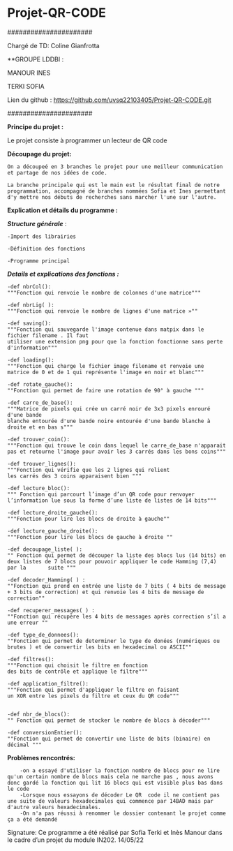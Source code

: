 # Projet-QR-CODE
######################

Chargé de TD: Coline Gianfrotta


**GROUPE LDDBI :

MANOUR INES 


TERKI SOFIA 

Lien du github : https://github.com/uvsq22103405/Projet-QR-CODE.git

######################

**Principe du projet :** 

   Le projet consiste à programmer un lecteur de QR code 
   
   
**Découpage du projet:**
	
	On a découpeé en 3 branches le projet pour une meilleur communication et partage de nos idées de code. 
	
	La branche principale qui est le main est le résultat final de notre programmation, accompagné de branches nommées Sofia et Ines permettant d'y mettre nos débuts de recherches sans marcher l'une sur l'autre. 


**Explication et détails du programme :**


***Structure générale*** : 

	-Import des librairies 
	
	-Définition des fonctions 
	
	-Programme principal

***Details et explications des fonctions :***

	-def nbrCol():
	"""Fonction qui renvoie le nombre de colonnes d'une matrice"""

	-def nbrLig( ):
	"""Fonction qui renvoie le nombre de lignes d'une matrice »""

	-def saving():
	"""Fonction qui sauvegarde l'image contenue dans matpix dans le fichier filename . Il faut 
    utiliser une extension png pour que la fonction fonctionne sans perte d'information"""

	-def loading():
	"""Fonction qui charge le fichier image filename et renvoie une 
    matrice de 0 et de 1 qui représente l'image en noir et blanc"""

	-def rotate_gauche():
	""Fonction qui permet de faire une rotation de 90° à gauche """

	-def carre_de_base():
	"""Matrice de pixels qui crée un carré noir de 3x3 pixels enrouré d'une bande 
    blanche entourée d'une bande noire entourée d'une bande blanche à droite et en bas s"""

	-def trouver_coin():
	"""Fonction qui trouve le coin dans lequel le carre_de_base n'apparait 
    pas et retourne l'image pour avoir les 3 carrés dans les bons coins"""

	-def trouver_lignes():
	"""Fonction qui vérifie que les 2 lignes qui relient
    les carrés des 3 coins apparaisent bien """

	-def lecture_bloc():  
	""" Fonction qui parcourt l’image d’un QR code pour renvoyer 
    l’information lue sous la forme d’une liste de listes de 14 bits"""

	-def lecture_droite_gauche():
	"""Fonction pour lire les blocs de droite à gauche""

	-def lecture_gauche_droite():
	"""Fonction pour lire les blocs de gauche à droite ""

	-def decoupage_liste( ):
	"" Fonction qui permet de découper la liste des blocs lus (14 bits) en deux listes de 7 blocs pour pouvoir appliquer le code Hamming (7,4) par la 		suite """

	-def decoder_Hamming( ) :
	""Fonction qui prend en entrée une liste de 7 bits ( 4 bits de message + 3 bits de correction) et qui renvoie les 4 bits de message de correction""

	-def recuperer_messages( ) :
	""Fonction qui récupère les 4 bits de messages après correction s’il a une erreur ""

	-def type_de_donnees():
	""Fonction qui permet de determiner le type de donées (numériques ou brutes ) et de convertir les bits en hexadecimal ou ASCII""

	-def filtres():
	"""Fonction qui choisit le filtre en fonction 
    des bits de contrôle et applique le filtre"""

	-def application_filtre():
	"""Fonction qui permet d'appliquer le filtre en faisant 
    un XOR entre les pixels du filtre et ceux du QR code"""


	-def nbr_de_blocs():
	"" Fonction qui permet de stocker le nombre de blocs à décoder"""

	-def conversionEntier():
	""Fonction qui permet de convertir une liste de bits (binaire) en décimal """
	
	
	
	
	
**Problèmes rencontrés:**
		
		-on a essayé d'utiliser la fonction nombre de blocs pour ne lire qu'un certain nombre de blocs mais cela ne marche pas , nous avons donc gardé la fonction qui lit 16 blocs qui est visible plus bas dans le code 
		-Lorsque nous essayons de décoder Le QR  code il ne contient pas une suite de valeurs hexadecimales qui commence par 14BAD mais par d'autre valeurs hexadecimales.
		-On n'a pas réussi à renommer le dossier contenant le projet comme ça a été demandé



Signature: Ce programme a été réalisé par Sofia Terki et Inès Manour dans le cadre d’un projet du module IN202. 14/05/22



